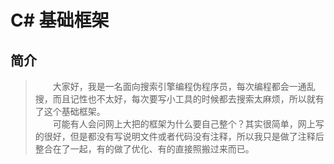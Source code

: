 # C# 基础框架
## 简介
> &emsp;&emsp;大家好，我是一名面向搜索引擎编程伪程序员，每次编程都会一通乱搜，而且记性也不太好，每次要写小工具的时候都去搜索太麻烦，所以就有了这个基础框架。<br/>
> &emsp;&emsp;可能有人会问网上大把的框架为什么要自己整个？其实很简单，网上写的很好，但是都没有写说明文件或者代码没有注释，所以我只是做了注释后整合在了一起，有的做了优化、有的直接照搬过来而已。
## 